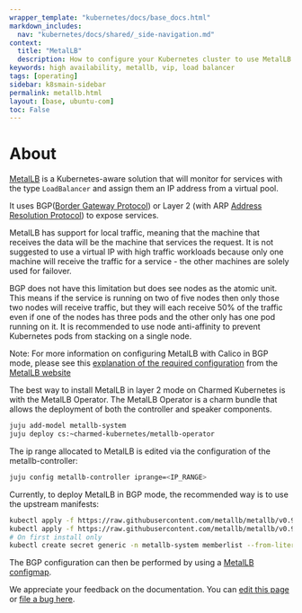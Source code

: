 ```yaml
---
wrapper_template: "kubernetes/docs/base_docs.html"
markdown_includes:
  nav: "kubernetes/docs/shared/_side-navigation.md"
context:
  title: "MetalLB"
  description: How to configure your Kubernetes cluster to use MetalLB.
keywords: high availability, metallb, vip, load balancer
tags: [operating]
sidebar: k8smain-sidebar
permalink: metallb.html
layout: [base, ubuntu-com]
toc: False
---
```

# About

[MetalLB][metallb] is a Kubernetes-aware solution that will monitor for services with
the type `LoadBalancer` and assign them an IP address from a virtual pool.

It uses BGP([Border Gateway Protocol][bgp]) or Layer 2 (with ARP [Address Resolution Protocol][arp])
to expose services.

MetalLB has support for local traffic, meaning that the machine that receives the
data will be the machine that services the request. It is not suggested to use a
virtual IP with high traffic workloads because only one machine will receive the
traffic for a service - the other machines are solely used for failover.

BGP does not have this limitation but does see nodes as the atomic unit. This means
if the service is running on two of five nodes then only those two nodes will receive
traffic, but they will each receive 50% of the traffic even if one of the nodes has
three pods and the other only has one pod running on it. It is recommended to use node
anti-affinity to prevent Kubernetes pods from stacking on a single node.

<div class="p-notification--positive">
<p markdown="1" class="p-notification__response">
<span class="p-notification__status">Note:</span>
For more information on configuring MetalLB with Calico in BGP mode,
please see this
<a href="https://metallb.universe.tf/configuration/calico/">
explanation of the required configuration</a> from the
<a href="https://metallb.universe.tf/"> MetalLB website</a>

</p></div>

The best way to install MetalLB in layer 2 mode on Charmed Kubernetes is with 
the MetalLB Operator. The MetalLB Operator is a charm bundle that allows the 
deployment of both the controller and speaker components.

```bash
juju add-model metallb-system
juju deploy cs:~charmed-kubernetes/metallb-operator
```
The ip range allocated to MetalLB is edited via the configuration of the metallb-controller:

```bash
juju config metallb-controller iprange=<IP_RANGE>
```

Currently, to deploy MetalLB in BGP mode, the recommended way is to use the upstream
manifests:

```bash
kubectl apply -f https://raw.githubusercontent.com/metallb/metallb/v0.9.3/manifests/namespace.yaml
kubectl apply -f https://raw.githubusercontent.com/metallb/metallb/v0.9.3/manifests/metallb.yaml
# On first install only
kubectl create secret generic -n metallb-system memberlist --from-literal=secretkey="$(openssl rand -base64 128)"
```
The BGP configuration can then be performed by using a [MetalLB configmap][configmap].


<!-- LINKS -->

[metallb]: https://metallb.universe.tf
[arp]: https://tools.ietf.org/html/rfc826
[bgp]: https://tools.ietf.org/html/rfc1105
[helm]: /kubernetes/docs/helm
[configmap]: https://metallb.universe.tf/configuration/#bgp-configuration

<!-- FEEDBACK -->
<div class="p-notification--information">
  <p class="p-notification__response">
    We appreciate your feedback on the documentation. You can 
    <a href="https://github.com/charmed-kubernetes/kubernetes-docs/edit/master/pages/k8s/metallb.md" class="p-notification__action">edit this page</a> 
    or 
    <a href="https://github.com/charmed-kubernetes/kubernetes-docs/issues/new" class="p-notification__action">file a bug here</a>.
  </p>
</div>
